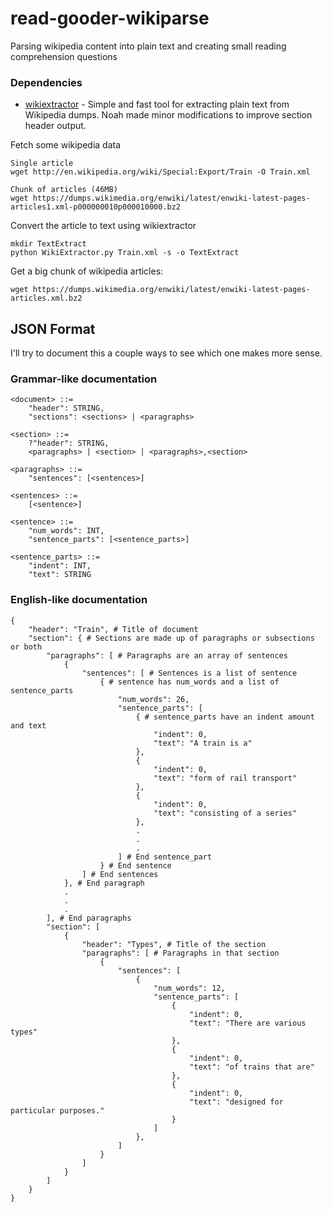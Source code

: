 # read-gooder-wikiparse
Parsing wikipedia content into plain text and creating small reading comprehension questions

### Dependencies
* [wikiextractor](https://github.com/zimmeee/wikiextractor) - Simple and fast tool for extracting plain text from Wikipedia dumps. Noah made minor modifications to improve section header output. 

Fetch some wikipedia data
```
Single article
wget http://en.wikipedia.org/wiki/Special:Export/Train -O Train.xml

Chunk of articles (46MB)
wget https://dumps.wikimedia.org/enwiki/latest/enwiki-latest-pages-articles1.xml-p000000010p000010000.bz2
```

Convert the article to text using wikiextractor
```
mkdir TextExtract
python WikiExtractor.py Train.xml -s -o TextExtract
```

Get a big chunk of wikipedia articles:
```
wget https://dumps.wikimedia.org/enwiki/latest/enwiki-latest-pages-articles.xml.bz2
```

## JSON Format

I'll try to document this a couple ways to see which one makes more sense.

### Grammar-like documentation
```
<document> ::=
	"header": STRING,
	"sections": <sections> | <paragraphs>

<section> ::=
	?"header": STRING,
	<paragraphs> | <section> | <paragraphs>,<section>

<paragraphs> ::=
	"sentences": [<sentences>]

<sentences> ::=
	[<sentence>]

<sentence> ::=
	"num_words": INT,
	"sentence_parts": [<sentence_parts>]

<sentence_parts> ::=
	"indent": INT,
	"text": STRING
```

### English-like documentation
```
{
    "header": "Train", # Title of document
    "section": { # Sections are made up of paragraphs or subsections or both
        "paragraphs": [ # Paragraphs are an array of sentences
            {
                "sentences": [ # Sentences is a list of sentence
                    { # sentence has num_words and a list of sentence_parts
                        "num_words": 26, 
                        "sentence_parts": [
                            { # sentence_parts have an indent amount and text
                                "indent": 0, 
                                "text": "A train is a"
                            }, 
                            {
                                "indent": 0, 
                                "text": "form of rail transport"
                            }, 
                            {
                                "indent": 0, 
                                "text": "consisting of a series"
                            },
                            .
                            .
                            .
                        ] # End sentence_part
                    } # End sentence
                ] # End sentences
            }, # End paragraph
            .
            .
            .
        ], # End paragraphs
        "section": [
            {
                "header": "Types", # Title of the section
                "paragraphs": [ # Paragraphs in that section
                    {
                        "sentences": [
                            {
                                "num_words": 12, 
                                "sentence_parts": [
                                    {
                                        "indent": 0, 
                                        "text": "There are various types"
                                    }, 
                                    {
                                        "indent": 0, 
                                        "text": "of trains that are"
                                    }, 
                                    {
                                        "indent": 0, 
                                        "text": "designed for particular purposes."
                                    }
                                ]
                            }, 
                        ]
                    }
                ]
            }
        ]
    }
}
```



